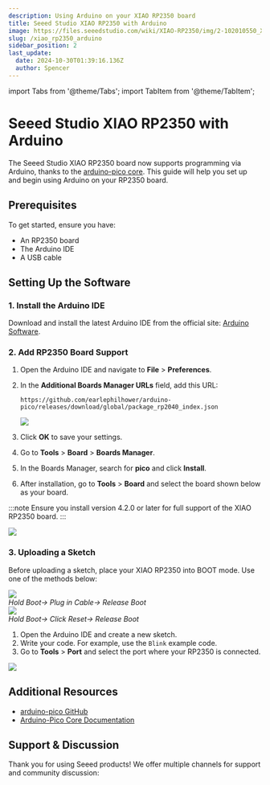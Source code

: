 ```yaml
---
description: Using Arduino on your XIAO RP2350 board
title: Seeed Studio XIAO RP2350 with Arduino
image: https://files.seeedstudio.com/wiki/XIAO-RP2350/img/2-102010550_XIAO_RP2350-45font_1.webp
slug: /xiao_rp2350_arduino
sidebar_position: 2
last_update:
  date: 2024-10-30T01:39:16.136Z
  author: Spencer
---
```


import Tabs from '@theme/Tabs';
import TabItem from '@theme/TabItem';

# Seeed Studio XIAO RP2350 with Arduino

The Seeed Studio XIAO RP2350 board now supports programming via Arduino, thanks to the [arduino-pico core](https://github.com/earlephilhower/arduino-pico). This guide will help you set up and begin using Arduino on your RP2350 board.

## Prerequisites

To get started, ensure you have:

- An RP2350 board
- The Arduino IDE
- A USB cable

## Setting Up the Software

### 1. Install the Arduino IDE

Download and install the latest Arduino IDE from the official site: [Arduino Software](https://www.arduino.cc/en/software).

### 2. Add RP2350 Board Support

1. Open the Arduino IDE and navigate to **File** > **Preferences**.
2. In the **Additional Boards Manager URLs** field, add this URL:

    ```shell
    https://github.com/earlephilhower/arduino-pico/releases/download/global/package_rp2040_index.json
    ```

    <div style={{ textAlign: 'center' }}>
    <img src="https://files.seeedstudio.com/wiki/XIAO-RP2350/img/arduino-url.png" style={{ width: 680, height: 'auto', "border-radius": '12.8px' }} />
    </div>

3. Click **OK** to save your settings.
4. Go to **Tools** > **Board** > **Boards Manager**.
5. In the Boards Manager, search for **pico** and click **Install**.
6. After installation, go to **Tools** > **Board** and select the board shown below as your board.

:::note
Ensure you install version 4.2.0 or later for full support of the XIAO RP2350 board.
:::

<div style={{ textAlign: 'center' }}>
<img src="https://files.seeedstudio.com/wiki/XIAO-RP2350/img/arduino-board-option.png" style={{ width: 680, height: 'auto', "border-radius": '12.8px' }} />
</div>

### 3. Uploading a Sketch

Before uploading a sketch, place your XIAO RP2350 into BOOT mode. Use one of the methods below:

<Tabs>
<TabItem value="method1" label="Method 1: Before Connecting to Computer" default>

<div style={{textAlign:'center'}}><img src="https://files.seeedstudio.com/wiki/XIAO-RP2350/img/enter-boot-no-charge.gif" style={{width:500, height:'auto', "border-radius": '12.8px' }}/><div style={{ marginTop: '-8px' }}><em>Hold Boot-> Plug in Cable-> Release Boot</em></div></div>

</TabItem>

<TabItem value="method2" label="Method 2: While Connected to Computer">

<div style={{textAlign:'center'}}><img src="https://files.seeedstudio.com/wiki/XIAO-RP2350/img/enter-boot-charged.gif" style={{width:500, height:'auto', "border-radius": '12.8px' }}/><div style={{ marginTop: '-8px' }}><em>Hold Boot-> Click Reset-> Release Boot</em></div></div>

</TabItem>
</Tabs>

1. Open the Arduino IDE and create a new sketch.
2. Write your code. For example, use the `Blink` example code.
3. Go to **Tools** > **Port** and select the port where your RP2350 is connected.

<div style={{ textAlign: 'center' }}>
<img src="https://files.seeedstudio.com/wiki/XIAO-RP2350/img/arduino-firmware-upload.png" style={{ width: 680, height: 'auto', "border-radius": '12.8px' }} />
</div>

## Additional Resources

- [arduino-pico GitHub](https://github.com/earlephilhower/arduino-pico)
- [Arduino-Pico Core Documentation](https://arduino-pico.readthedocs.io/en/latest/install.html)

## Support & Discussion

Thank you for using Seeed products! We offer multiple channels for support and community discussion:

<div class="button_tech_support_container">
<a href="https://forum.seeedstudio.com/" class="button_forum"></a>
<a href="https://www.seeedstudio.com/contacts" class="button_email"></a>
</div>

<div class="button_tech_support_container">
<a href="https://discord.gg/kpY74apCWj" class="button_discord"></a>
<a href="https://github.com/Seeed-Studio/wiki-documents/discussions/69" class="button_discussion"></a>
</div>
